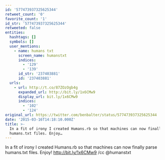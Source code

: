 ```yaml
---
id: '577473937325625344'
retweet_count: '0'
favorite_count: '1'
id_str: '577473937325625344'
retweeted: false
entities:
  hashtags: []
  symbols: []
  user_mentions:
    - name: humans txt
      screen_name: humanstxt
      indices:
        - '129'
        - '139'
      id_str: '237403881'
      id: '237403881'
  urls:
    - url: http://t.co/87ZOzOgb4g
      expanded_url: http://bit.ly/1x6CMw9
      display_url: bit.ly/1x6CMw9
      indices:
        - '102'
        - '124'
original_url: https://twitter.com/benbalter/status/577473937325625344
date: '2015-03-16T14:18:10.000Z'
title: >-
  In a fit of irony I created Humans.rb so that machines can now finally parse
  humans.txt files. Enjoy…
---
```


In a fit of irony I created Humans.rb so that machines can now finally parse humans.txt files. Enjoy! http://bit.ly/1x6CMw9 /cc @humanstxt